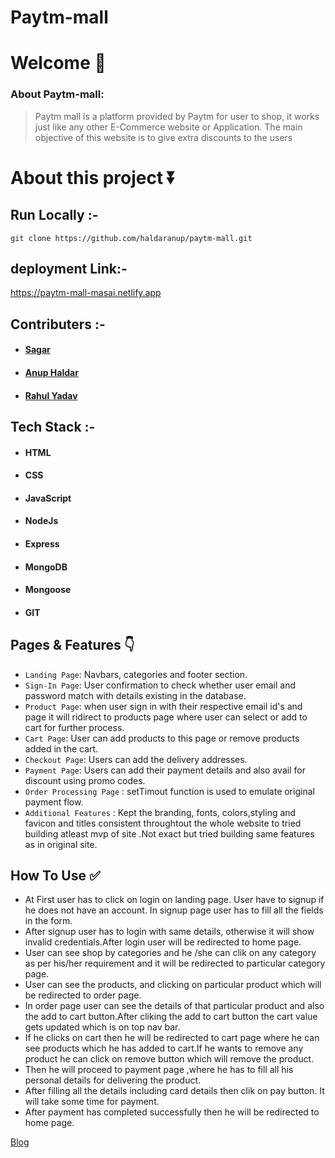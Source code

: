 # Paytm-mall


<!-- ![Paytm-mall]() -->


# Welcome :wave:

### About Paytm-mall:

> Paytm mall is a platform provided by Paytm for user to shop, it works just like any other E-Commerce website or Application. The main objective of this website is to give extra discounts to the users

# About this project ⏬

## Run Locally :-
``git clone https://github.com/haldaranup/paytm-mall.git``



## deployment Link:-
https://paytm-mall-masai.netlify.app

## Contributers :- 
- #### [Sagar](https://www.linkedin.com/in/sagar-pradhan16/)
- #### [Anup Haldar](https://www.linkedin.com/in/haldar-anup/)
- #### [Rahul Yadav](https://www.linkedin.com/in/mrah100/)



## Tech Stack :- 

- #### HTML
- #### CSS 
- #### JavaScript
- #### NodeJs
- #### Express
- #### MongoDB
- #### Mongoose
- #### GIT


## Pages & Features :point_down:


- `Landing Page`: Navbars, categories and footer section.
- `Sign-In Page`: User confirmation to check whether user email and password match with details existing in the database.
- `Product Page`: when user sign in with their respective email id's and  page it will ridirect to products page where user can select or add to cart for further process.
- `Cart Page`: User can add products to this page or remove products added in the cart.
- `Checkout Page`: Users can add the delivery addresses.
- `Payment Page`: Users can add their payment details and also avail for discount using promo codes.
- `Order Processing Page` : setTimout function is used to emulate original payment flow.
- `Additional Features` : Kept the branding, fonts, colors,styling and favicon and titles consistent throughtout the whole website to tried building atleast mvp of site .Not exact but tried  building same features as in original site.
 
## How To Use ✅

- At First user has to click on login on landing page. User have to signup if he does not have an account. In signup page user has to  fill  all the fields in the form.
- After signup user has to login with same details, otherwise it will show invalid credentials.After login user will be redirected to home page.
- User can see shop by categories and he /she can clik on any category as per his/her requirement and it will be redirected to particular category page.
- User can see the products, and clicking on particular product which will be redirected to order page.
- In order page user can see the details of that particular product and also the add to cart button.After cliking the add to cart button the cart value gets updated which is on top nav bar.
- If he clicks on cart then he will be redirected to cart page where he can see products which he has added to cart.If he wants to remove any product he can click on remove button which will remove the product. 
- Then he will proceed to payment page ,where he has to fill all his personal details for delivering the product.
- After filling all the details including card details then clik on pay button. It will take some time for payment.
- After payment has completed successfully then he will be redirected to home page.


<!-- 
## Screenshots :- 
## For more details :- ![frontpage]() -->

[Blog]()
